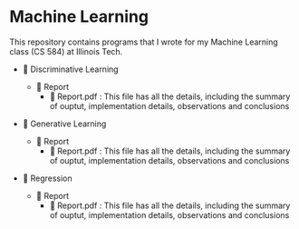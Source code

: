 Machine Learning
===================

This repository contains programs that I wrote for my Machine Learning class (CS 584) at Illinois Tech.

* :open_file_folder: Discriminative Learning
  * :open_file_folder: Report
    * :page_facing_up: Report.pdf :
    This file has all the details, including the summary of ouptut, implementation details, observations and conclusions
    

* :open_file_folder: Generative Learning
  * :open_file_folder: Report
    * :page_facing_up: Report.pdf :
    This file has all the details, including the summary of ouptut, implementation details, observations and conclusions
    

* :open_file_folder: Regression
  * :open_file_folder: Report
    * :page_facing_up: Report.pdf :
    This file has all the details, including the summary of ouptut, implementation details, observations and conclusions
    
